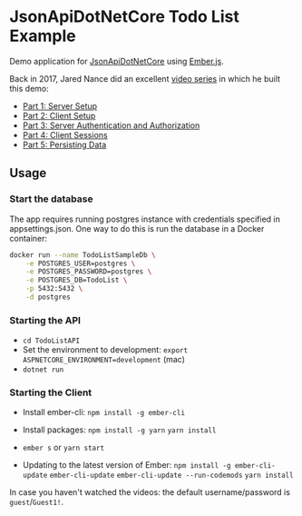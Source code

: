 # JsonApiDotNetCore Todo List Example

Demo application for [JsonApiDotNetCore](https://github.com/json-api-dotnet/JsonApiDotNetCore/) using [Ember.js](https://emberjs.com/).

Back in 2017, Jared Nance did an excellent [video series](https://www.youtube.com/watch?v=KAMuo6K7VcE&list=PLu4Bq53iqJJAo1RF0TY4Q5qCG7n9AqSZf) in which he built this demo:
- [Part 1: Server Setup](https://www.youtube.com/watch?v=KAMuo6K7VcE&list=PLu4Bq53iqJJAo1RF0TY4Q5qCG7n9AqSZf)
- [Part 2: Client Setup](https://www.youtube.com/watch?v=_d53rG2i9pY&list=PLu4Bq53iqJJAo1RF0TY4Q5qCG7n9AqSZf&index=2)
- [Part 3: Server Authentication and Authorization](https://www.youtube.com/watch?v=GIQqIz1Gpvo&list=PLu4Bq53iqJJAo1RF0TY4Q5qCG7n9AqSZf&index=4)
- [Part 4: Client Sessions](https://www.youtube.com/watch?v=CHdoya6rvaA&list=PLu4Bq53iqJJAo1RF0TY4Q5qCG7n9AqSZf&index=6)
- [Part 5: Persisting Data](https://www.youtube.com/watch?v=bZ1D_aYGJnU&list=PLu4Bq53iqJJAo1RF0TY4Q5qCG7n9AqSZf&index=7)

## Usage

### Start the database

The app requires running postgres instance with credentials specified in appsettings.json.
One way to do this is run the database in a Docker container:

```sh
docker run --name TodoListSampleDb \
    -e POSTGRES_USER=postgres \
    -e POSTGRES_PASSWORD=postgres \
    -e POSTGRES_DB=TodoList \
    -p 5432:5432 \
    -d postgres
```

### Starting the API

- `cd TodoListAPI`
- Set the environment to development: `export ASPNETCORE_ENVIRONMENT=development` (mac)
- `dotnet run`

### Starting the Client

- Install ember-cli:
    `npm install -g ember-cli`

- Install packages:
    `npm install -g yarn`
    `yarn install`

- `ember s` or `yarn start`

- Updating to the latest version of Ember:
    `npm install -g ember-cli-update`
    `ember-cli-update`
    `ember-cli-update --run-codemods`
    `yarn install`

In case you haven't watched the videos: the default username/password is `guest`/`Guest1!`.
